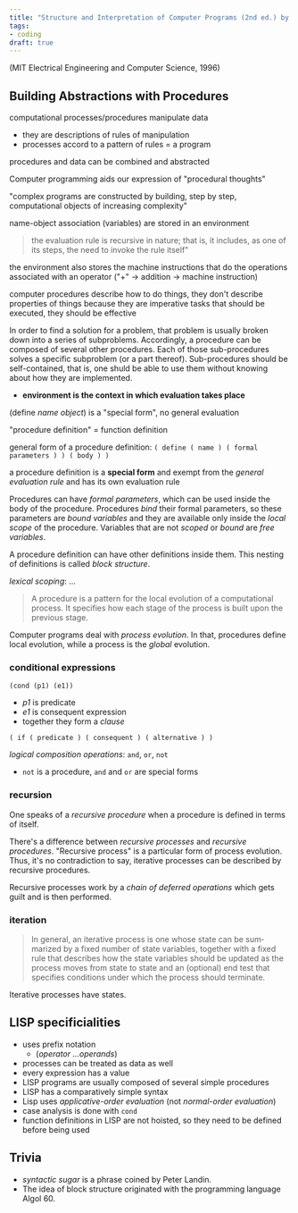 ```yaml
---
title: "Structure and Interpretation of Computer Programs (2nd ed.) by Harold Abelson & Gerald Jay Sussman"
tags: 
- coding
draft: true
---
```


(MIT Electrical Engineering and Computer Science, 1996)

## Building Abstractions with Procedures

computational processes/procedures manipulate data

*   they are descriptions of rules of manipulation
*   processes accord to a pattern of rules = a program

procedures and data can be combined and abstracted

Computer programming aids our expression of "procedural thoughts"

"complex programs are constructed by building, step by step, computational objects of increasing complexity"

name-object association (variables) are stored in an environment

> the evaluation rule is recursive in nature; that is, it includes, as one of its steps, the need to invoke the rule itself"

the environment also stores the machine instructions that do the operations associated with an operator ("+" -> addition -> machine instruction)

computer procedures describe how to do things, they don't describe properties of things
because they are imperative tasks that should be executed, they should be effective 

In order to find a solution for a problem, that problem is usually broken down into a series of subproblems. Accordingly, a procedure can be composed of several other procedures. Each of those sub-procedures solves a specific subproblem (or a part thereof). Sub-procedures should be self-contained, that is, one shuld be able to use them without knowing about how they are implemented.

* __environment is the context in which evaluation takes place__

(define _name_ _object_) is a "special form", no general evaluation

<!-- * "Numbers and arithmetic operations are primitive data and procedures."
* "Nesting of combinations provides a means of combining operations."
* "Definitions that associate names with values provide a limited means of abstraction." -->

"procedure definition" = function definition

general form of a procedure definition: 
`( define ( name ) ( formal parameters ) ) ( body ) )`

a procedure definition is a **special form** and exempt from the *general evaluation rule* and has its own evaluation rule


Procedures can have *formal parameters*, which can be used inside the body of the procedure. Procedures *bind* their formal parameters, so these parameters are *bound variables* and they are available only inside the *local scope* of the procedure. Variables that are not *scoped* or *bound* are *free variables*.

A procedure definition can have other definitions inside them. This nesting of definitions is called *block structure*. 

*lexical scoping*: ...

> A procedure is a pattern for the local evolution of a computational pro­cess. It specifies how each stage of the process is built upon the previous stage.

Computer programs deal with *process evolution*. In that, procedures define local evolution, while a process is the *global* evolution.

### conditional  expressions

`(cond (p1) (e1))` 

- *p1* is predicate
- *e1* is consequent expression
- together they form a *clause* 

`( if ( predicate ) ( consequent ) ( alternative ) )`

*logical composition operations*: `and`, `or`, `not`
- `not` is a procedure, `and` and `or` are special forms

### recursion

One speaks of a *recursive procedure* when a procedure is defined in terms of itself.

There's a difference between *recursive processes* and *recursive procedures*. "Recursive process" is a particular form of process evolution. 
Thus, it's no contradiction to say, iterative processes can be described by recursive procedures.

Recursive processes work by a *chain of deferred operations* which gets guilt and is then performed.


### iteration 

> In general, an iterative process is one whose state can be sum­marized by a fixed number of state variables, together with a fixed rule that describes how the state variables should be updated as the process moves from state to state and an (optional) end test that specifies con­ditions under which the process should terminate. 

Iterative processes have states.

## LISP specificialities

*   uses prefix notation
    *   (_operator_ _...operands_)
*   processes can be treated as data as well
*   every expression has a value
*   LISP programs are usually composed of several simple procedures
* LISP has a comparatively simple syntax
* Lisp uses *applicative-order evaluation* (not *normal-order evaluation*)
* case analysis is done with `cond`
* function definitions in LISP are not hoisted, so they need to be defined before being used
## Trivia

* _syntactic sugar_ is a phrase coined by Peter Landin.
* The idea of block structure originated with the programming language Algol 60.